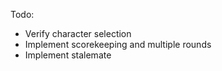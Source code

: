 Todo:
- Verify character selection
- Implement scorekeeping and multiple rounds
- Implement stalemate